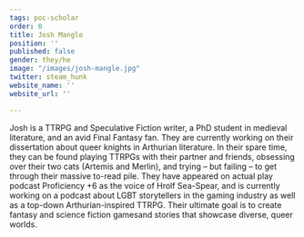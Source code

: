 ```yaml
---
tags: poc-scholar
order: 0
title: Josh Mangle
position: ''
published: false
gender: they/he
image: "/images/josh-mangle.jpg"
twitter: steam_hunk
website_name: ''
website_url: ''

---
```

Josh is a TTRPG and Speculative Fiction writer, a PhD student in medieval literature, and an avid Final Fantasy fan. They are currently working on their dissertation about queer knights in Arthurian literature. In their spare time, they can be found playing TTRPGs with their partner and friends, obsessing over their two cats (Artemis and Merlin), and trying – but failing – to get through their massive to-read pile. They have appeared on actual play podcast Proficiency +6 as the voice of Hrolf Sea-Spear, and is currently working on a podcast about LGBT storytellers in the gaming industry as well as a top-down Arthurian-inspired TTRPG. Their ultimate goal is to create fantasy and science fiction gamesand stories that showcase diverse, queer worlds.
